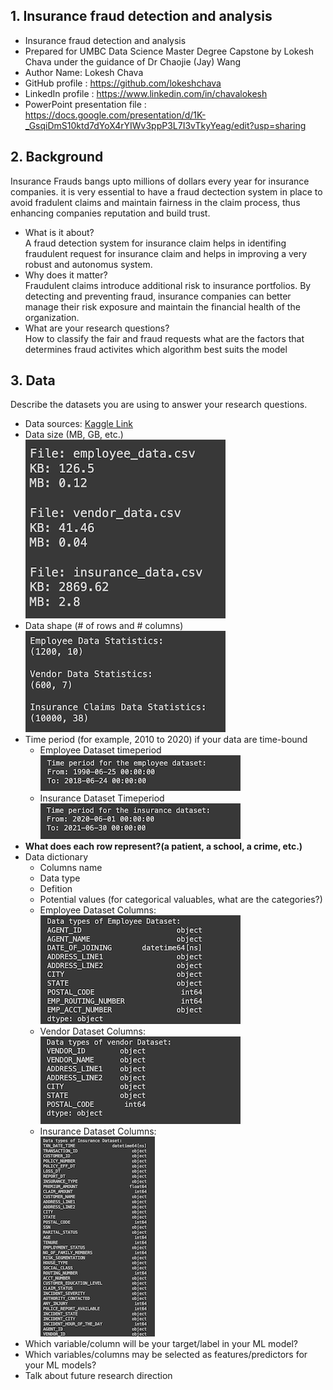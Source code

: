  ## 1. Insurance fraud detection and analysis
- Insurance fraud detection and analysis
- Prepared for UMBC Data Science Master Degree Capstone by Lokesh Chava under the guidance of Dr Chaojie (Jay) Wang
- Author Name: Lokesh Chava
- GitHub profile : https://github.com/lokeshchava
- LinkedIn profile : https://www.linkedin.com/in/chavalokesh
- PowerPoint presentation file : https://docs.google.com/presentation/d/1K-_GsqiDmS10ktd7dYoX4rYIWv3ppP3L7I3vTkyYeag/edit?usp=sharing
    
## 2. Background
Insurance Frauds bangs upto millions of dollars every year for insurance companies. it is very essential to have a fraud dectection system in place to avoid fradulent claims and maintain fairness in the claim process, thus enhancing companies reputation and build trust.
- What is it about?  
  A fraud detection system for insurance claim helps in identifing fraudulent request for insurance claim and helps in improving a very robust and autonomus system.  
- Why does it matter?  
  Fraudulent claims introduce additional risk to insurance portfolios. By detecting and preventing fraud, insurance companies can better manage their risk exposure and maintain the financial health of the organization.  
- What are your research questions?  
  How to classify the fair and fraud requests
  what are the factors that determines fraud activites
  which algorithm best suits the model
## 3. Data 

Describe the datasets you are using to answer your research questions.

- Data sources: [Kaggle Link](https://www.kaggle.com/datasets/mastmustu/insurance-claims-fraud-data?select=vendor_data.csv)
- Data size (MB, GB, etc.)  
  ![Employee_Dataset_size.img](images/Dataset_Size.png)
- Data shape (# of rows and # columns)  
  ![Employee_Dataset_Shape.img](images/Dataset_Shape.png)
- Time period (for example, 2010 to 2020) if your data are time-bound
  - Employee Dataset timeperiod  
    ![Employee_Dataset_Timeperiod.img](images/Employee_Dataset_TimePeriod.png)
  - Insurance Dataset Timeperiod  
    ![Insurance_Dataset_Timeperiod.img](images/Insurance_Dataset_TimePeriod.png)
- **What does each row represent?(a patient, a school, a crime, etc.)**
- Data dictionary
  - Columns name
  - Data type
  - Defition
  - Potential values (for categorical valuables, what are the categories?)
  - Employee Dataset Columns:  
    ![Employee_Dataset_columns.img](images/Employee_DataType.png)
  - Vendor Dataset Columns:  
    ![Vendor_Dataset_columns.img](images/Vendor_DataType.png)
  - Insurance Dataset Columns:  
    ![Insurance_dataset_columns.img](images/Insurance_DataType.png)
- Which variable/column will be your target/label in your ML model?
- Which variables/columns may be selected as features/predictors for your ML models?
- Talk about future research direction

